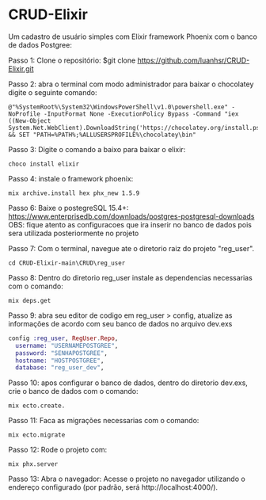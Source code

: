 # CRUD-Elixir
 Um cadastro de usuário simples com Elixir framework Phoenix com o banco de dados Postgree:
 
Passo 1: Clone o repositório: 
$git clone https://github.com/luanhsr/CRUD-Elixir.git

Passo 2: abra o terminal com modo administrador para baixar o chocolatey digite o seguinte comando:

```
@"%SystemRoot%\System32\WindowsPowerShell\v1.0\powershell.exe" -NoProfile -InputFormat None -ExecutionPolicy Bypass -Command "iex ((New-Object System.Net.WebClient).DownloadString('https://chocolatey.org/install.ps1'))" && SET "PATH=%PATH%;%ALLUSERSPROFILE%\chocolatey\bin"
```



Passo 3: Digite o comando a baixo para baixar o elixir:

```
choco install elixir

```

Passo 4: instale o framework phoenix:
```
mix archive.install hex phx_new 1.5.9

```

Passo 6: Baixe o postegreSQL 15.4+: https://www.enterprisedb.com/downloads/postgres-postgresql-downloads
OBS: fique atento as configuracoes que ira inserir no banco de dados pois sera utilizada posteriormente no projeto


Passo 7: Com o terminal, navegue ate o diretorio raiz do projeto "reg_user".
```
cd CRUD-Elixir-main\CRUD\reg_user
```
Passo 8: Dentro do diretorio reg_user instale as dependencias necessarias com o comando:
```
mix deps.get
```

Passo 9: abra seu editor de codigo em reg_user > config, atualize as informações de acordo com seu banco de dados no arquivo dev.exs
```elixir
config :reg_user, RegUser.Repo,
  username: "USERNAMEPOSTGREE",
  password: "SENHAPOSTGREE",
  hostname: "HOSTPOSTGREE",
  database: "reg_user_dev",
```
Passo 10: apos configurar o banco de dados, dentro do diretorio dev.exs, crie o banco de dados com o comando: 

```
mix ecto.create.
```
Passo 11: Faca as migrações necessarias com o comando: 
```
mix ecto.migrate
```

Passo 12: Rode o projeto com: 
```
mix phx.server
```
Passo 13: Abra o navegador:
Acesse o projeto no navegador utilizando o endereço configurado (por padrão, será http://localhost:4000/).
